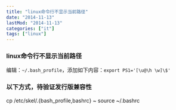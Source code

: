 ```yaml
---
title: "linux命令行不显示当前路径"
date: "2014-11-13"
lastMod: "2014-11-13"
categories: ["it"]
tags: ["linux"]
---
```


### linux命令行不显示当前路径
编辑：`~/.bash_profile`，添加如下内容：`export PS1='[\u@\h \w]\$'`

### 以下方式，待验证发行版兼容性
cp /etc/skel/.{bash_profile,bashrc} ~
source ~/.bashrc